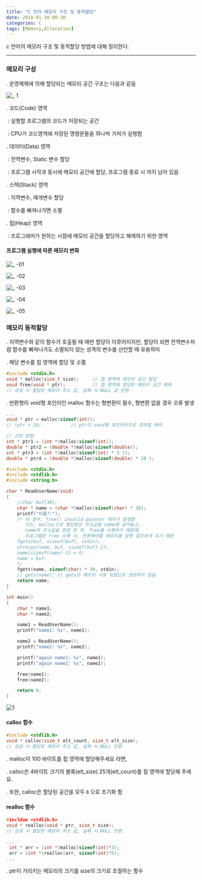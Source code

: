 ```yaml
---
title: "C 언어 메모리 구조 및 동적할당"
date: 2018-01-30 00:30
categories: C
tags: [Memory,Allocation]
---
```


c 언어의 메모리 구조 및 동적할당 방법에 대해 정리한다.

------

### 메모리 구성

  . 운영체제에 의해 할당되는 메모리 공간 구조는 다음과 같음

![_ 1](https://user-images.githubusercontent.com/29933947/35561457-b6c8267c-05f3-11e8-8f74-c13644e5012b.png)

  . 코드(Code) 영역

​    : 실행할 프로그램의 코드가 저장되는 공간

​    : CPU가 코드영역에 저장된 명령문들을 하나씩 가져가 실행함

  . 데이터(Data) 영역

​    : 전역변수, Static 변수 할당

​    : 프로그램 시작과 동시에 메모리 공간에 할당, 프로그램 종료 시 까지 남아 있음

  . 스택(Stack) 영역

​    : 지역변수, 매개변수 할당

​    : 함수를 빠져나가면 소멸

  . 힙(Heap) 영역

​    : 프로그래머가 원하는 시점에 메모리 공간을 할당하고 해제하기 위한 영역



#### 프로그램 실행에 따른 메모리 변화

![_ -01](https://user-images.githubusercontent.com/29933947/36091026-ba91e3ce-1025-11e8-8cd4-01169f635898.png)





![_ -02](https://user-images.githubusercontent.com/29933947/36091027-bac0fd9e-1025-11e8-9708-b5a7314e9139.png)



![_ -03](https://user-images.githubusercontent.com/29933947/36091023-b9dbacd0-1025-11e8-9c25-73280506d89b.png)



![_ -04](https://user-images.githubusercontent.com/29933947/36091024-ba3a0dca-1025-11e8-93b4-96f0121ac009.png)



![_ -05](https://user-images.githubusercontent.com/29933947/36091025-ba63243a-1025-11e8-95ed-61985a2f5fb0.png)





### 메모리 동적할당

  . 지역변수와 같이 함수가 호출될 때 매번 할당이 이루어지지만, 할당이 되면 전역변수처럼 함수를 빠져나가도 소멸되지 않는 성격의 변수를 선언할 때 유용하미

  . 해당 변수를 힙 영역에 할당 및 소멸

```c
#include <stdio.h>
void * malloc(size_t size);		// 힙 영역에 메모리 공간 할당
void free(void * ptr);			// 힙 영역에 할당된 메모리 공간 해제
// 성공 시 할당된 메모리 주소 값, 실패 시 NULL 값 반환
```

  . 반환형이 void형 포인터인 malloc 함수는 형변환이 필수, 형변환 없을 경우 오류 발생

```c
...
void * ptr = malloc(sizeof(int));
// *ptr = 20;			// ptr이 void형 포인터이므로 컴파일 에러

// 선언 방법
int * ptr1 = (int *)malloc(sizeof(int));
double * ptr2 = (double *)malloc(sizeof(double));
int * ptr3 = (int *)malloc(sizeof(int) * 5 ));
double * ptr4 = (double *)malloc(sizeof(double) * 10 );
```

 

```c
#include <stdio.h>
#include <stdlib.h>
#include <string.h>

char * ReadUserName(void)
{
    //char buf[30];
    char * name = (char *)malloc(sizeof(char) * 30);
    printf("이름?:");
    /* 이 경우, free() invalid pointer 에러가 발생함
       이는, malloc으로 할당받은 주소값을 name에 넣어놓고,
       name의 주소값을 변경 한 후, free를 수행하기 때문에,
       프로그램은 free 수행 시, 반환해야할 메모리를 잘못 참조하게 되기 때문
    fgets(buf, sizeof(buf), stdin);
    strncpy(name, buf, sizeof(buf)-1);
    name[sizeof(name)-1] = 0;
    name = buf;
    */
    fgets(name, sizeof(char) * 30, stdin);
    // gets(name); // gets은 메모리 사용 위험으로 권장하지 않음
    return name;
}

int main()
{
    char * name1;
    char * name2;

    name1 = ReadUserName();
    printf("name1: %s", name1);

    name2 = ReadUserName();
    printf("name2: %s", name2);

    printf("again name1: %s", name1);
    printf("again name2: %s", name2);

    free(name1);
    free(name2);

    return 0;
}
```

![1](https://user-images.githubusercontent.com/29933947/35566472-d9ccc81a-0604-11e8-91f3-967ad2ec0e07.png)

#### calloc 함수

```c
#include <stdlib.h>
void * calloc(size_t elt_count, size_t elt_size);
// 성공 시 할당된 메모리 주소 값, 실패 시 NULL 반환
```

  . malloc이 100 바이트를 힙 영역에 할당해주세요 라면,

  . calloc은 4바이트 크기의 블록(elt_size) 25개(elt_count)를 힙 영역에 할당해 주세요.

  . 또한, calloc은 할당된 공간을 모두 `0` 으로 초기화 함

#### realloc 함수

```c
#incldue <stdlib.h>
void * realloc(void * ptr, size_t size);
// 성공 시 할당된 메모리 주소 값, 실패 시 NULL 반환

...
 int * arr = (int *)malloc(sizeof(int)*3);
 arr = (int *)realloc(arr, sizeof(int)*5);
...
```

  . ptr이 가리키는 메모리의 크기를 size의 크기로 조절하는 함수

